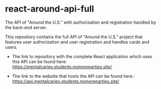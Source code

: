 # react-around-api-full

The API of "Around the U.S." with authorization and registration handled by the back-end server.

This repository contains the full API of "Around the U.S." project that features user authorization and user registration and handles cards and users.

- The link to repository with the complete React application which uses this API can be found here:
  https://mentalcaries.students.nomoreparties.site/

- The link to the website that hosts the API can be found here : https://api.mentalcaries.students.nomoreparties.site/
